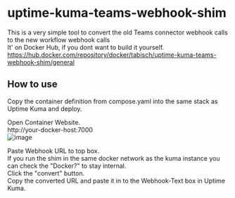 # uptime-kuma-teams-webhook-shim
This is a very simple tool to convert the old Teams connector webhook calls to the new workflow webhook calls \
It' on Docker Hub, if you dont want to build it yourself. \
https://hub.docker.com/repository/docker/tabisch/uptime-kuma-teams-webhook-shim/general

## How to use
Copy the container definition from compose.yaml into the same stack as Uptime Kuma and deploy. 

Open Container Website.\
http://your-docker-host:7000 \
![image](https://github.com/user-attachments/assets/6a73881d-eb6b-43d1-b3ad-042588f7ad31)

Paste Webhook URL to top box. \
If you run the shim in the same docker network as the kuma instance you can check the "Docker?" to stay internal. \
Click the "convert" button.\
Copy the converted URL and paste it in to the Webhook-Text box in Uptime Kuma.
